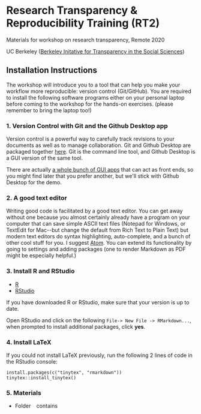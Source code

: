 # Research Transparency & Reproducibility Training (RT2)
Materials for workshop on research transparency, Remote 2020

UC Berkeley ([Berkeley Initative for Transparency in the Social Sciences](http://www.bitss.org))


## Installation Instructions
The workshop will introduce you to a tool that can help you make your workflow more reproducible: version control (Git/GitHub). You are required to install the following software programs either on your personal laptop before coming to the workshop for the hands-on exercises. (please remember to bring the laptop too!)

### 1. Version Control with Git and the Github Desktop app

Version control is a powerful way to carefully track revisions to your documents as well as to manage collaboration. Git and Github Desktop are packaged together [here](https://desktop.github.com/). Git is the command line tool, and Github Desktop is a GUI version of the same tool.

There are actually [a whole bunch of GUI apps](https://git-scm.com/downloads/guis) that can act as front ends, so you might find later that you prefer another, but we'll stick with Github Desktop for the demo.


### 2. A good text editor

Writing good code is facilitated by a good text editor. You can get away without one because you almost certainly already have a program on your computer that can save simple ASCII text files (Notepad for Windows, or TextEdit for Mac--but change the default from Rich Text to Plain Text) but modern text editors do syntax highlighting, auto-complete, and a bunch of other cool stuff for you. I suggest [Atom](http://atom.io). You can extend its functionality by going to settings and adding packages (one to render Markdown as PDF might be especially helpful.)  


### 3. Install R and RStudio  
- [R](https://cloud.r-project.org/)  
- [RStudio](https://www.rstudio.com/products/rstudio/download/#download)

If you have downloaded R or RStudio, make sure that your version is up to date.

Open RStudio and click on the following `File-> New File -> RMarkdown...`, when prompted to install additional packages, click **yes**.  

### 4. Install LaTeX
If you could not install LaTeX previously, run the following 2 lines of code in the RStudio console:  

`install.packages(c("tinytex", "rmarkdown"))`  
`tinytex::install_tinytex()`


### 5. Materials
  - Folder ` ` contains 
